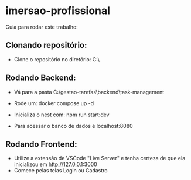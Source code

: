 # imersao-profissional

Guia para rodar este trabalho:

## Clonando repositório:
- Clone o repositório no diretório: C:\

## Rodando Backend:
- Vá para a pasta C:\gestao-tarefas\backend\task-management
- Rode um: docker compose up -d
- Inicializa o nest com: npm run start:dev

- Para acessar o banco de dados é localhost:8080

## Rodando Frontend:
- Utilize a extensão de VSCode "Live Server" e tenha certeza de que ela inicializou em http://127.0.0.1:3000
- Comece pelas telas Login ou Cadastro